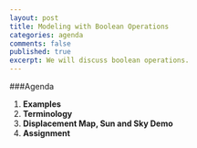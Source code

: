 ```yaml
---
layout: post
title: Modeling with Boolean Operations
categories: agenda
comments: false
published: true
excerpt: We will discuss boolean operations.
---
```


###Agenda

1. **Examples**
2. **Terminology**
3. **Displacement Map, Sun and Sky Demo**
4. **Assignment**
